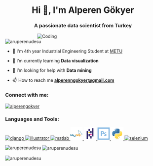 <h1 align="center">Hi 👋, I'm Alperen Gökyer</h1>
<h3 align="center">A passionate data scientist from Turkey</h3>

<img align="right" alt="Coding" width="400" src="https://i.gifer.com/74pZ.gif">

<p align="left"> <img src="https://komarev.com/ghpvc/?username=aruperenudesu&label=Profile%20views&color=0e75b6&style=flat" alt="aruperenudesu" /> </p>

- 📖 I'm 4th year Industrial Engineering Student at [METU](https://www.metu.edu.tr/tr)

- 🌱 I’m currently learning **Data visualization**

- 🤝 I’m looking for help with **Data mining**

- 📫 How to reach me **alperenngokyer@gmail.com**

<h3 align="left">Connect with me:</h3>
<p align="left">
<a href="https://linkedin.com/in/alperengokyer" target="blank"><img align="center" src="https://raw.githubusercontent.com/rahuldkjain/github-profile-readme-generator/master/src/images/icons/Social/linked-in-alt.svg" alt="alperengokyer" height="30" width="40" /></a>
</p>

<h3 align="left">Languages and Tools:</h3>
<p align="left"> <a href="https://www.djangoproject.com/" target="_blank" rel="noreferrer"> <img src="https://cdn.worldvectorlogo.com/logos/django.svg" alt="django" width="40" height="40"/> </a> <a href="https://www.adobe.com/in/products/illustrator.html" target="_blank" rel="noreferrer"> <img src="https://www.vectorlogo.zone/logos/adobe_illustrator/adobe_illustrator-icon.svg" alt="illustrator" width="40" height="40"/> </a> <a href="https://www.mathworks.com/" target="_blank" rel="noreferrer"> <img src="https://upload.wikimedia.org/wikipedia/commons/2/21/Matlab_Logo.png" alt="matlab" width="40" height="40"/> </a> <a href="https://www.mysql.com/" target="_blank" rel="noreferrer"> <img src="https://raw.githubusercontent.com/devicons/devicon/master/icons/mysql/mysql-original-wordmark.svg" alt="mysql" width="40" height="40"/> </a> <a href="https://pandas.pydata.org/" target="_blank" rel="noreferrer"> <img src="https://raw.githubusercontent.com/devicons/devicon/2ae2a900d2f041da66e950e4d48052658d850630/icons/pandas/pandas-original.svg" alt="pandas" width="40" height="40"/> </a> <a href="https://www.photoshop.com/en" target="_blank" rel="noreferrer"> <img src="https://raw.githubusercontent.com/devicons/devicon/master/icons/photoshop/photoshop-line.svg" alt="photoshop" width="40" height="40"/> </a> <a href="https://www.python.org" target="_blank" rel="noreferrer"> <img src="https://raw.githubusercontent.com/devicons/devicon/master/icons/python/python-original.svg" alt="python" width="40" height="40"/> </a> <a href="https://www.selenium.dev" target="_blank" rel="noreferrer"> <img src="https://raw.githubusercontent.com/detain/svg-logos/780f25886640cef088af994181646db2f6b1a3f8/svg/selenium-logo.svg" alt="selenium" width="40" height="40"/> </a> </p>

<p><img align="left" src="https://github-readme-stats.vercel.app/api/top-langs?username=aruperenudesu&show_icons=true&locale=en&layout=compact" alt="aruperenudesu" /></p>

<p>&nbsp;<img align="center" src="https://github-readme-stats.vercel.app/api?username=aruperenudesu&show_icons=true&locale=en" alt="aruperenudesu" /></p>

<p><img align="center" src="https://github-readme-streak-stats.herokuapp.com/?user=aruperenudesu&" alt="aruperenudesu" /></p>
